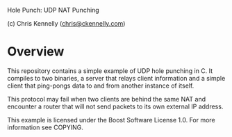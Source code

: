 Hole Punch: UDP NAT Punching

(c) Chris Kennelly (chris@ckennelly.com)

Overview
========

This repository contains a simple example of UDP hole punching in C.  It
compiles to two binaries, a server that relays client information and a simple
client that ping-pongs data to and from another instance of itself.

This protocol may fail when two clients are behind the same NAT and encounter
a router that will not send packets to its own external IP address.

This example is licensed under the Boost Software License 1.0.  For more
information see COPYING.
